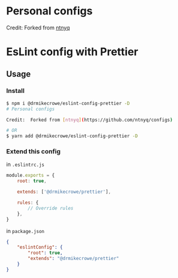 # Personal configs

Credit:  Forked from [ntnyq](https://github.com/ntnyq/configs)

# EsLint config with Prettier

## Usage

### Install

```bash
$ npm i @drmikecrowe/eslint-config-prettier -D
# Personal configs

Credit:  Forked from [ntnyq](https://github.com/ntnyq/configs)

# OR
$ yarn add @drmikecrowe/eslint-config-prettier -D
```

### Extend this config

in `.eslintrc.js`

```js
module.exports = {
    root: true,

    extends: ['@drmikecrowe/prettier'],

    rules: {
        // Override rules
    },
}
```

in `package.json`

```json
{
    "eslintConfig": {
        "root": true,
        "extends": "@drmikecrowe/prettier"
    }
}
```
